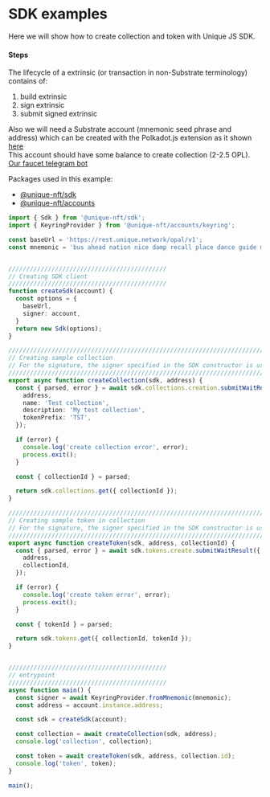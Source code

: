 # SDK examples

Here we will show how to create collection and token with Unique JS SDK.

#### Steps

The lifecycle of a extrinsic (or transaction in non-Substrate terminology) contains of:
1. build extrinsic
2. sign extrinsic
3. submit signed extrinsic

Also we will need a Substrate account (mnemonic seed phrase and address)
which can be created with the Polkadot.js extension
as it shown [here](/sdk-guides/createAccount)  
This account should have some balance to create collection (2-2.5 OPL).
[Our faucet telegram bot](https://t.me/unique2faucet_opal_bot)

Packages used in this example:
 - [@unique-nft/sdk](https://www.npmjs.com/package/@unique-nft/sdk)
 - [@unique-nft/accounts](https://www.npmjs.com/package/@unique-nft/accounts)


```ts
import { Sdk } from '@unique-nft/sdk';
import { KeyringProvider } from '@unique-nft/accounts/keyring';

const baseUrl = 'https://rest.unique.network/opal/v1';
const mnemonic = 'bus ahead nation nice damp recall place dance guide media clap language';


////////////////////////////////////////////
// Creating SDK client
////////////////////////////////////////////
function createSdk(account) {
  const options = {
    baseUrl,
    signer: account,
  }
  return new Sdk(options);
}

////////////////////////////////////////////////////////////////////////////
// Creating sample collection
// For the signature, the signer specified in the SDK constructor is used
////////////////////////////////////////////////////////////////////////////
export async function createCollection(sdk, address) {
  const { parsed, error } = await sdk.collections.creation.submitWaitResult({
    address,
    name: 'Test collection',
    description: 'My test collection',
    tokenPrefix: 'TST',
  });

  if (error) {
    console.log('create collection error', error);
    process.exit();
  }

  const { collectionId } = parsed;

  return sdk.collections.get({ collectionId });
}

////////////////////////////////////////////////////////////////////////////
// Creating sample token in collection
// For the signature, the signer specified in the SDK constructor is used
////////////////////////////////////////////////////////////////////////////
export async function createToken(sdk, address, collectionId) {
  const { parsed, error } = await sdk.tokens.create.submitWaitResult({
    address,
    collectionId,
  });

  if (error) {
    console.log('create token error', error);
    process.exit();
  }

  const { tokenId } = parsed;

  return sdk.tokens.get({ collectionId, tokenId });
}


////////////////////////////////////////////
// entrypoint
////////////////////////////////////////////
async function main() {
  const signer = await KeyringProvider.fromMnemonic(mnemonic);
  const address = account.instance.address;

  const sdk = createSdk(account);

  const collection = await createCollection(sdk, address);
  console.log('collection', collection);

  const token = await createToken(sdk, address, collection.id);
  console.log('token', token);
}

main();
```